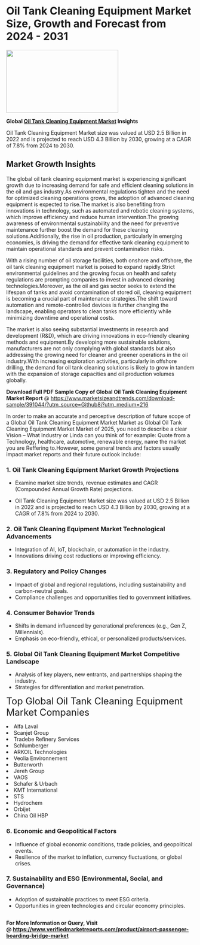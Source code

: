 <H1>Oil Tank Cleaning Equipment Market Size, Growth and Forecast from 2024 - 2031</H1><img class="aligncenter size-medium wp-image-584254" src="https://thirdeyenews.in/wp-content/uploads/2024/09/Global-Market-Research-300x168.jpeg" alt="" width="300" height="168" /><p><strong>Global&nbsp;<a href="https://www.marketsizeandtrends.com/download-sample/391044/?utm_source=Github8j?utm_medium=216">Oil Tank Cleaning Equipment Market</a> Insights</strong></p><p>Oil Tank Cleaning Equipment Market size was valued at USD 2.5 Billion in 2022 and is projected to reach USD 4.3 Billion by 2030, growing at a CAGR of 7.8% from 2024 to 2030.</p><p><h2>Market Growth Insights</h2> <p>The global oil tank cleaning equipment market is experiencing significant growth due to increasing demand for safe and efficient cleaning solutions in the oil and gas industry.As environmental regulations tighten and the need for optimized cleaning operations grows, the adoption of advanced cleaning equipment is expected to rise.The market is also benefiting from innovations in technology, such as automated and robotic cleaning systems, which improve efficiency and reduce human intervention.The growing awareness of environmental sustainability and the need for preventive maintenance further boost the demand for these cleaning solutions.Additionally, the rise in oil production, particularly in emerging economies, is driving the demand for effective tank cleaning equipment to maintain operational standards and prevent contamination risks. </p> <p>With a rising number of oil storage facilities, both onshore and offshore, the oil tank cleaning equipment market is poised to expand rapidly.Strict environmental guidelines and the growing focus on health and safety regulations are prompting companies to invest in advanced cleaning technologies.Moreover, as the oil and gas sector seeks to extend the lifespan of tanks and avoid contamination of stored oil, cleaning equipment is becoming a crucial part of maintenance strategies.The shift toward automation and remote-controlled devices is further changing the landscape, enabling operators to clean tanks more efficiently while minimizing downtime and operational costs.</p> <p>The market is also seeing substantial investments in research and development (R&D), which are driving innovations in eco-friendly cleaning methods and equipment.By developing more sustainable solutions, manufacturers are not only complying with global standards but also addressing the growing need for cleaner and greener operations in the oil industry.With increasing exploration activities, particularly in offshore drilling, the demand for oil tank cleaning solutions is likely to grow in tandem with the expansion of storage capacities and oil production volumes globally.</p> <p></p><p><span class=""><strong>Download Full PDF Sample Copy of Global Oil Tank Cleaning Equipment Market Report</strong> @ <a href="https://www.marketsizeandtrends.com/download-sample/391044/?utm_source=Github8j?utm_medium=216" target="_blank">https://www.marketsizeandtrends.com/download-sample/391044/?utm_source=Github8j?utm_medium=216</a></span></p><p>In order to make an accurate and perceptive description of future scope of a Global&nbsp;Oil Tank Cleaning Equipment Market Market as Global&nbsp;Oil Tank Cleaning Equipment Market Market of 2025, you need to describe a clear Vision &ndash; What Industry or Linda can you think of for example: Quote from a Technology, healthcare, automotive, renewable energy, name the market you are Reffering to.However, some general trends and factors usually impact market reports and their future outlook include:</p><h3>1.&nbsp;<strong>Oil Tank Cleaning Equipment Market Growth Projections</strong></h3><ul><li>Examine market size trends, revenue estimates and CAGR (Compounded Annual Growth Rate) projections.</li><li><p>Oil Tank Cleaning Equipment Market size was valued at USD 2.5 Billion in 2022 and is projected to reach USD 4.3 Billion by 2030, growing at a CAGR of 7.8% from 2024 to 2030.</p></li></ul><h3>2.&nbsp;<strong>Oil Tank Cleaning Equipment Market Technological Advancements</strong></h3><ul><li>Integration of AI, IoT, blockchain, or automation in the industry.</li><li>Innovations driving cost reductions or improving efficiency.</li></ul><h3>3.&nbsp;<strong>Regulatory and Policy Changes</strong></h3><ul><li>Impact of global and regional regulations, including sustainability and carbon-neutral goals.</li><li>Compliance challenges and opportunities tied to government initiatives.</li></ul><h3>4.&nbsp;<strong>Consumer Behavior Trends</strong></h3><ul><li>Shifts in demand influenced by generational preferences (e.g., Gen Z, Millennials).</li><li>Emphasis on eco-friendly, ethical, or personalized products/services.</li></ul><h3>5.&nbsp;<strong>Global Oil Tank Cleaning Equipment Market Competitive Landscape</strong></h3><ul><li>Analysis of key players, new entrants, and partnerships shaping the industry.</li><li>Strategies for differentiation and market penetration.</li></ul><p data-pm-slice="1 1 []"><span style="color: inherit; font-family: inherit; font-size: 25px;">Top Global Oil Tank Cleaning Equipment Market Companies</span></p><div class="" data-test-id=""><p><li>Alfa Laval</li><li> Scanjet Group</li><li> Tradebe Refinery Services</li><li> Schlumberger</li><li> ARKOIL Technologies</li><li> Veolia Environnement</li><li> Butterworth</li><li> Jereh Group</li><li> VAOS</li><li> Schafer & Urbach</li><li> KMT International</li><li> STS</li><li> Hydrochem</li><li> Orbijet</li><li> China Oil HBP</li></p></div><h3>6.&nbsp;<strong>Economic and Geopolitical Factors</strong></h3><ul><li>Influence of global economic conditions, trade policies, and geopolitical events.</li><li>Resilience of the market to inflation, currency fluctuations, or global crises.</li></ul><h3>7.&nbsp;<strong>Sustainability and ESG (Environmental, Social, and Governance)</strong></h3><ul><li>Adoption of sustainable practices to meet ESG criteria.</li><li>Opportunities in green technologies and circular economy principles.</li></ul><h2><strong style="font-size: 14px;">For More Information or Query, Visit @&nbsp;</strong><a style="background-color: #ffffff; font-size: 14px;" href="https://www.marketsizeandtrends.com/report/oil-tank-cleaning-equipment-market/" target="_blank">https://www.verifiedmarketreports.com/product/airport-passenger-boarding-bridge-market</a></h2>